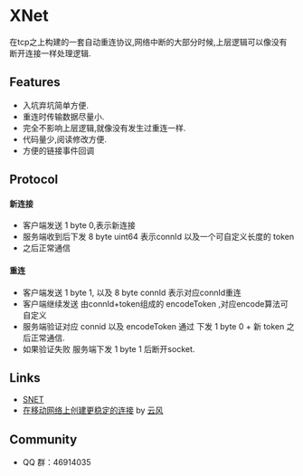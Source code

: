 XNet
====
在tcp之上构建的一套自动重连协议,网络中断的大部分时候,上层逻辑可以像没有断开连接一样处理逻辑.

Features
---------

* 入坑弃坑简单方便.
* 重连时传输数据尽量小.
* 完全不影响上层逻辑,就像没有发生过重连一样.
* 代码量少,阅读修改方便.
* 方便的链接事件回调

Protocol
---------

#### 新连接

+ 客户端发送 1 byte 0,表示新连接
+ 服务端收到后下发 8 byte uint64 表示connId 以及一个可自定义长度的 token
+ 之后正常通信

#### 重连

+ 客户端发送 1 byte 1, 以及 8 byte connId  表示对应connId重连
+ 客户端继续发送 由connId+token组成的 encodeToken ,对应encode算法可自定义
+ 服务端验证对应 connid 以及 encodeToken 通过 下发 1 byte 0 + 新 token 之后正常通信.
+ 如果验证失败 服务端下发 1 byte 1 后断开socket.

Links
---------

+ [SNET](https://github.com/funny/snet)
+ [在移动网络上创建更稳定的连接](http://blog.codingnow.com/2014/02/connection_reuse.html) by [云风](https://github.com/cloudwu)

Community
---------

* QQ 群：46914035
